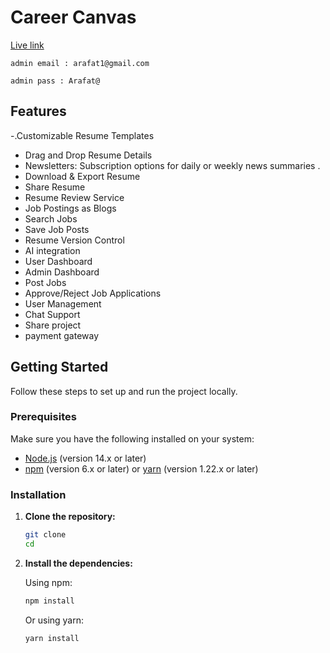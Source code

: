 # Career Canvas

[Live link]()

```
admin email : arafat1@gmail.com

admin pass : Arafat@

```


## Features

-.Customizable Resume Templates
- Drag and Drop Resume Details
- Newsletters: Subscription options for daily or weekly news summaries .
- Download & Export Resume
- Share Resume
- Resume Review Service
- Job Postings as Blogs
- Search Jobs
- Save Job Posts
- Resume Version Control
- AI integration
- User Dashboard
- Admin Dashboard
- Post Jobs
- Approve/Reject Job Applications
- User Management
- Chat Support
-   Share project
- payment gateway


 


















## Getting Started

Follow these steps to set up and run the project locally.

### Prerequisites

Make sure you have the following installed on your system:

-   [Node.js](https://nodejs.org/) (version 14.x or later)
-   [npm](https://www.npmjs.com/) (version 6.x or later) or [yarn](https://yarnpkg.com/) (version 1.22.x or later)

### Installation

1. **Clone the repository:**

    ```sh
    git clone 
    cd 
    ```

2. **Install the dependencies:**

    Using npm:

    ```sh
    npm install
    ```

    Or using yarn:

    ```sh
    yarn install
